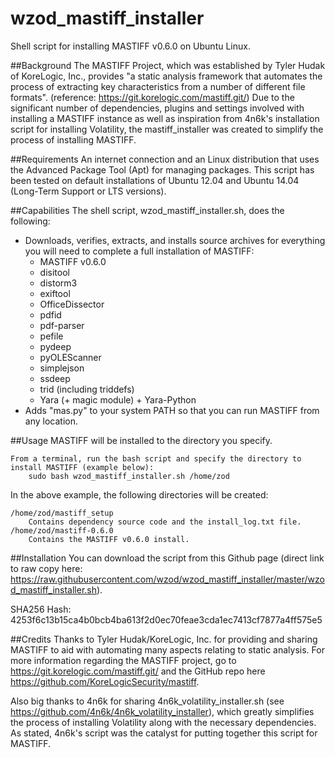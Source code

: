 # wzod_mastiff_installer
Shell script for installing MASTIFF v0.6.0 on Ubuntu Linux.

##Background
The MASTIFF Project, which was established by Tyler Hudak of KoreLogic, Inc., provides "a static analysis framework that automates the process of extracting key characteristics from a number of different file formats". (reference: https://git.korelogic.com/mastiff.git/)  Due to the significant number of dependencies, plugins and settings involved with installing a MASTIFF instance as well as inspiration from 4n6k's installation script for installing Volatility, the mastiff_installer was created to simplify the process of installing MASTIFF.

##Requirements
An internet connection and an Linux distribution that uses the Advanced Package Tool (Apt) for managing packages. This script has been tested on default installations of Ubuntu 12.04 and Ubuntu 14.04 (Long-Term Support or LTS versions).

##Capabilities
The shell script, wzod_mastiff_installer.sh, does the following:

* Downloads, verifies, extracts, and installs source archives for everything you will need to complete a full installation of MASTIFF:
  * MASTIFF v0.6.0
  * disitool
  * distorm3
  * exiftool
  * OfficeDissector
  * pdfid
  * pdf-parser
  * pefile
  * pydeep
  * pyOLEScanner
  * simplejson
  * ssdeep
  * trid (including triddefs)
  * Yara (+ magic module) + Yara-Python
* Adds "mas.py" to your system PATH so that you can run MASTIFF from any location.

##Usage
MASTIFF will be installed to the directory you specify.

    From a terminal, run the bash script and specify the directory to install MASTIFF (example below):
        sudo bash wzod_mastiff_installer.sh /home/zod

In the above example, the following directories will be created:

    /home/zod/mastiff_setup
        Contains dependency source code and the install_log.txt file.
    /home/zod/mastiff-0.6.0
        Contains the MASTIFF v0.6.0 install.

##Installation
You can download the script from this Github page (direct link to raw copy here: https://raw.githubusercontent.com/wzod/wzod_mastiff_installer/master/wzod_mastiff_installer.sh).

SHA256 Hash: 4253f6c13b15ca4b0bcb4ba613f2d0ec70feae3cda1ec7413cf7877a4ff575e5

##Credits
Thanks to Tyler Hudak/KoreLogic, Inc. for providing and sharing MASTIFF to aid with automating many aspects relating to static analysis.  For more information regarding the MASTIFF project, go to https://git.korelogic.com/mastiff.git/ and the GitHub repo here https://github.com/KoreLogicSecurity/mastiff.

Also big thanks to 4n6k for sharing 4n6k_volatility_installer.sh (see https://github.com/4n6k/4n6k_volatility_installer), which greatly simplifies the process of installing Volatility along with the necessary dependencies.  As stated, 4n6k's script was the catalyst for putting together this script for MASTIFF.
